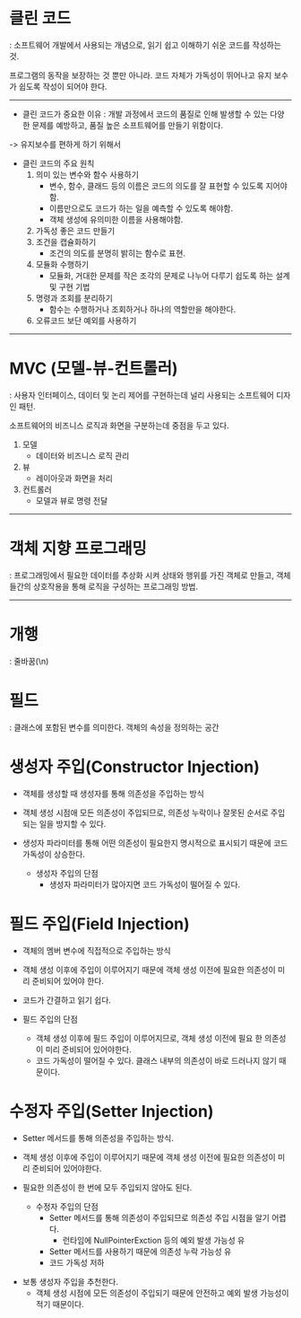 # 클린 코드
: 소프트웨어 개발에서 사용되는 개념으로, 읽기 쉽고 이해하기 쉬운 코드를 작성하는 것.

프로그램의 동작을 보장하는 것 뿐만 아니라. 코드 자체가 가독성이 뛰어나고 유지 보수가 쉽도록 
작성이 되어야 한다.

---

* 클린 코드가 중요한 이유
    : 개발 과정에서 코드의 품질로 인해 발생할 수 있는 다양한 문제를 예방하고, 
    품질 높은 소프트웨어를 만들기 위함이다.

-> 유지보수를 편하게 하기 위해서

* 클린 코드의 주요 원칙
  1. 의미 있는 변수와 함수 사용하기
     - 변수, 함수, 클래드 등의 이름은 코드의 의도를 잘 표현할 수 있도록 지어야함.
     - 이름만으로도 코드가 하는 일을 예측할 수 있도록 해야함.
     - 객체 생성에 유의미한 이름을 사용해야함.
  2. 가독성 좋은 코드 만들기
  3. 조건을 캡슐화하기
     - 조건의 의도를 분명히 밝히는 함수로 표현.
  4. 모듈화 수행하기
     - 모듈화, 거대한 문제를 작은 조각의 문제로 나누어 다루기 쉽도록 하는 설계 및 구현 기법
  5. 명령과 조회를 분리하기
     - 함수는 수행하거나 조회하거나 하나의 역할만을 해야한다.
  6. 오류코드 보단 예외를 사용하기

---

# MVC (모델-뷰-컨트롤러)
: 사용자 인터페이스, 데이터 및 논리 제어를 구현하는데 널리 사용되는 소프트웨어 디자인 패턴.

소프트웨어의 비즈니스 로직과 화면을 구분하는데 중점을 두고 있다. 

1. 모델  
   - 데이터와 비즈니스 로직 관리
2. 뷰
   - 레이아웃과 화면을 처리
3. 컨트롤러
   - 모델과 뷰로 명령 전달

---

# 객체 지향 프로그래밍
: 프로그래밍에서 필요한 데이터를 추상화 시켜 상태와 행위를 가진 객체로 만들고, 객체들간의 상호작용을 통해 로직을 구성하는 프로그래밍 방법.

---
# 개행
: 줄바꿈(\n)

# 필드
: 클래스에 포함된 변수를 의미한다. 객체의 속성을 정의하는 공간

# 생성자 주입(Constructor Injection)
- 객체를 생성할 때 생성자를 통해 의존성을 주입하는 방식
- 객체 생성 시점애 모든 의존성이 주입되므로, 의존성 누락이나 잘못된 순서로 주입되는 일을 방지할 수 있다.
- 생성자 파라미터를 통해 어떤 의존성이 필요한지 명시적으로 표시되기 때문에 코드 가독성이 상승한다.

    - 생성자 주입의 단점
      - 생성자 파라미터가 많아지면 코드 가독성이 떨어질 수 있다.

# 필드 주입(Field Injection)
  - 객체의 멤버 변수에 직접적으로 주입하는 방식
  - 객체 생성 이후에 주입이 이루어지기 때문에 객체 생성 이전에 필요한
    의존성이 미리 준비되어 있어야 한다.
  - 코드가 간결하고 읽기 쉽다.
    
  - 필드 주입의 단점
    - 객체 생성 이후에 필드 주입이 이루어지므로, 객체 생성 이전에 필요
      한 의존성이 미리 준비되어 있어야한다.
    - 코드 가독성이 떨어질 수 있다.
        클래스 내부의 의존성이 바로 드러나지 않기 때문이다.

# 수정자 주입(Setter Injection)
- Setter 메서드를 통해 의존성을 주입하는 방식.
- 객체 생성 이후에 주입이 이루어지기 때문에 객체 생성 이전에 필요한 의존성이 미리 준비되어 있어야한다.
- 필요한 의존성이 한 번에 모두 주입되지 않아도 된다.

    - 수정자 주입의 단점
      - Setter 메서드를 통해 의존성이 주입되므로 의존성 주입 시점을 알기 어렵다.
        - 런타임에 NullPointerExction 등의 예외 발생 가능성 유
      - Setter 메서드를 사용하기 때문에 의존성 누락 가능성 유
      - 코드 가독성 저하
      
* 보통 생성자 주입을 추천한다.
  - 객체 생성 시점에 모든 의존성이 주입되기 때문에 안전하고 예외 발생 가능성이 적기 때문이다.
  